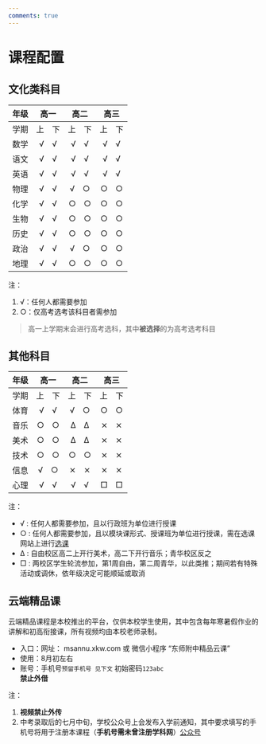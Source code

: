 ```yaml
---
comments: true
---
```


# 课程配置

## 文化类科目

|年级|高一|高二|高三|
|:---:|:---:|:---:|:---:|
|学期|上&emsp;下|上&emsp;下|上&emsp;下|
|数学|√&emsp;√|√&emsp;√|√&emsp;√|
|语文|√&emsp;√|√&emsp;√|√&emsp;√|
|英语|√&emsp;√|√&emsp;√|√&emsp;√|
|物理|√&emsp;√|√&emsp;○|○&emsp;○|
|化学|√&emsp;√|○&emsp;○|○&emsp;○|
|生物|√&emsp;√|○&emsp;○|○&emsp;○|
|历史|√&emsp;√|○&emsp;○|○&emsp;○|
|政治|√&emsp;√|√&emsp;○|○&emsp;○|
|地理|√&emsp;√|○&emsp;○|○&emsp;○|

注：

1. √：任何人都需要参加
2. ○：仅高考选考该科目者需参加
> 高一上学期末会进行高考选科，其中**被选择**的为高考选考科目

## 其他科目

|年级|高一|高二|高三|
|:---:|:---:|:---:|:---:|
|学期|上&emsp;下|上&emsp;下|上&emsp;下|
|体育|√&emsp;√|√&emsp;○|○&emsp;○|
|音乐|○&emsp;○|Δ&emsp;Δ|⨯&emsp;⨯|
|美术|○&emsp;○|Δ&emsp;Δ|⨯&emsp;⨯|
|技术|○&emsp;○|○&emsp;○|⨯&emsp;⨯|
|信息|√&emsp;○|⨯&emsp;⨯|⨯&emsp;⨯|
|心理|√&emsp;√|√&emsp;√|□&emsp;□|

注：

- √ : 任何人都需要参加，且以行政班为单位进行授课
- ○ : 任何人都需要参加，且以模块课形式、授课班为单位进行授课，需在选课网站上进行[选课](#选课) 
- Δ : 自由校区高二上开行美术，高二下开行音乐；青华校区反之
- □ : 两校区学生轮流参加，第1周自由，第二周青华，以此类推；期间若有特殊活动或调休，依年级决定可能顺延或取消


## 云端精品课
云端精品课程是本校推出的平台，仅供本校学生使用，其中包含每年寒暑假作业的讲解和初高衔接课，所有视频均由本校老师录制。

- 入口：网址： msannu.xkw.com 或 微信小程序 “东师附中精品云课”
- 使用：8月初左右
- 账号：手机号`预留手机号 见下文` 初始密码`123abc`  
**禁止外借**

注：

1. **视频禁止外传**
2. 中考录取后的七月中旬，学校公众号上会发布入学前通知，其中要求填写的手机号将用于注册本课程（**手机号需未曾注册学科网**）[公众号](/#官方社媒)
